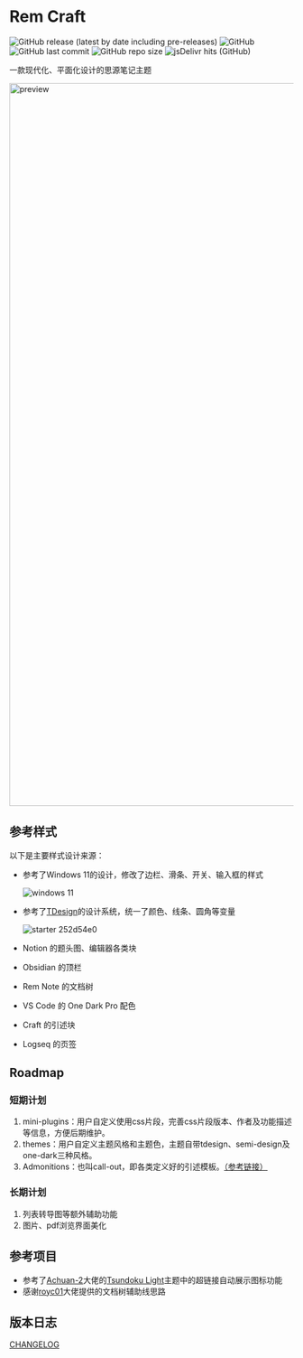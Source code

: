 # Rem Craft

![GitHub release (latest by date including pre-releases)](https://img.shields.io/github/release/svchord/Rem-Craft?include_prereleases)
![GitHub](https://img.shields.io/github/license/svchord/Rem-Craft)
![GitHub last commit](https://img.shields.io/github/last-commit/svchord/Rem-Craft)
![GitHub repo size](https://img.shields.io/github/repo-size/svchord/Rem-Craft)
![jsDelivr hits (GitHub)](https://img.shields.io/jsdelivr/gh/hy/svchord/Rem-Craft?label=hits)

一款现代化、平面化设计的思源笔记主题

<img width="1280" alt="preview" src="https://user-images.githubusercontent.com/61345763/196049266-79244475-4e38-49a9-9f35-c7422c70f24d.png">


## 参考样式

以下是主要样式设计来源：

- 参考了Windows 11的设计，修改了边栏、滑条、开关、输入框的样式

  ![windows 11](https://docs.microsoft.com/en-us/windows/apps/design/signature-experiences/images/color_light_controls_940.png)

- 参考了[TDesign](https://tdesign.tencent.com/)的设计系统，统一了颜色、线条、圆角等变量

  ![starter 252d54e0](https://user-images.githubusercontent.com/61345763/176590115-93fa2d29-a975-4a89-904c-6ba94295d3ee.png)
  
- Notion 的题头图、编辑器各类块
- Obsidian 的顶栏
- Rem Note 的文档树
- VS Code 的 One Dark Pro 配色
- Craft 的引述块
- Logseq 的页签

## Roadmap

### 短期计划

1. mini-plugins：用户自定义使用css片段，完善css片段版本、作者及功能描述等信息，方便后期维护。
2. themes：用户自定义主题风格和主题色，主题自带tdesign、semi-design及one-dark三种风格。
3. Admonitions：也叫call-out，即各类定义好的引述模板。[（参考链接）](https://squidfunk.github.io/mkdocs-material/reference/admonitions/)

### 长期计划

1. 列表转导图等额外辅助功能
2. 图片、pdf浏览界面美化

<!-- ## ❗注意事项

1. 设置、搜索等大弹窗的关闭按钮被隐藏了，点击周围空白处即可关闭
2. 强烈建议关闭 `设置` - `编辑器` - `自适应宽度` 开关 -->

## 参考项目

- 参考了[Achuan-2](https://github.com/Achuan-2)大佬的[Tsundoku Light](https://github.com/Achuan-2/siyuan-themes-tsundoku-light)主题中的超链接自动展示图标功能
- 感谢[royc01](https://github.com/royc01)大佬提供的文档树辅助线思路

## 版本日志

[CHANGELOG](CHANGELOG.md)
